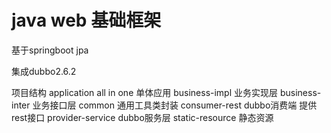 # java web 基础框架

基于springboot jpa

集成dubbo2.6.2

项目结构
    application         all in one 单体应用
    business-impl       业务实现层
    business-inter      业务接口层
    common              通用工具类封装
    consumer-rest       dubbo消费端 提供rest接口
    provider-service    dubbo服务层
    static-resource     静态资源